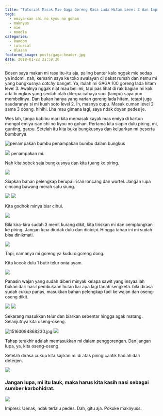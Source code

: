 ```yaml
---
title: "Tutorial Masak Mie Gaga Goreng Rasa Lada Hitam Level 3 dan Impresi Rasa \U0001F35C"
tags:
  - emiya-san chi no kyou no gohan
  - maknyus
  - mie
  - noodle
categories:
  - Random
  - tutorial
  - Ulasan
featured_image: posts/gaga-header.jpg
date: 2018-01-22 22:59:30
---
```


Bosen saya makan mi rasa itu-itu aja, paling banter kalo nggak mie sedap ya indomi. nah, kemarin saya ke toko swalayan di dekat rumah dan nemu mi yang bungkusnya _catchy_ banget. Ya, itulah mi GAGA 100 goreng lada hitam level 3. Awalnya nggak niat mau beli mi, tapi pas lihat di rak bagian mi kok ada bungkus yang seolah olah diterpa cahaya suci (lampu) saya pun membelinya. Dan bukan hanya yang varian goreng lada hitam, tetapi juga saudaranya si mi kuah soto level 2. Ih, masnya cupu. Masak cuman level 2 sama 3 doang. hihihi. Lha mau gimana lagi, saya ndak doyan pedes je.

Wes lah, tanpa babibu mari kita memasak kayak mas emiya di kartun mongol emiya-san chi no kyou no gohan. Pertama kita siapin dulu piring, mi, gunting, garpu. Setelah itu kita buka bungkusnya dan keluarkan mi beserta bumbunya.

![penampakan bumbu](/images/posts/gaga-01.jpg) penampakan bumbu dalam bungkus

![](/images/posts/gaga-02.jpg) penampakan mi.

Nah kita sobek saja bungkusnya dan kita tuang ke piring.

![](/images/posts/gaga-03.jpg)

Siapkan bahan pelengkap berupa irisan loncang dan wortel. Jangan lupa cincang bawang merah satu siung.

![](/images/posts/gaga-04.jpg)
![](/images/posts/gaga-05.jpg)

Kita godhok minya biar cihui.

![](/images/posts/gaga-06.jpg)

Bila kira-kira sudah 3 menit kurang dikit, kita tiriskan mi dan cemplungkan ke piring. Jangan lupa diudak dulu dan dicicipi. Hingga tahap ini mi sudah bisa dinikmati.

![](/images/posts/gaga-07.jpg)

Tapi, namanya mi goreng ya kudu digoreng dong.

Kita kocok dulu 1 butir telur ~~onta~~ ayam.

![](/images/posts/gaga-08.jpg)

Panasin wajan yang sudah diberi minyak kelapa sawit yang insyaallah bukan dari hasil pembukaan hutan liar apa lagi tanah sengketa. bila dirasa sudah cukup panas, masukkan bahan pelengkap tadi ke wajan dan oseng-oseng dikit.

![](/images/posts/gaga-09.jpg) 
![](/images/posts/gaga-10.jpg)

Sekarang masukkan telur dan biarkan sebentar hingga agak matang. Selanjutnya kita oseng-oseng.

![15160094868230.jpg](/images/posts/gaga-11.jpg)
![](/images/posts/gaga-12.jpg)

Tahap terakhir adalah memasukkan mi dalam penggorengan. Dan jangan lupa, ya, kita oseng-oseng.

Setelah dirasa cukup kita sajikan mi di atas piring cantik hadiah dari deterjen.

![](/images/posts/gaga-13.jpg)

### Jangan lupa, mi itu lauk, maka harus kita kasih nasi sebagai sumber karbohidrat.

![](/images/posts/gaga-14.jpg)

Impresi:
Uenak, ndak terlalu pedes. Dah, gitu aja. Pokoke maknyuss.